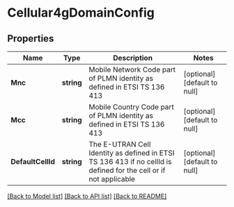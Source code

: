 # Cellular4gDomainConfig

## Properties
Name | Type | Description | Notes
------------ | ------------- | ------------- | -------------
**Mnc** | **string** | Mobile Network Code part of PLMN identity as defined in ETSI TS 136 413 | [optional] [default to null]
**Mcc** | **string** | Mobile Country Code part of PLMN identity as defined in ETSI TS 136 413 | [optional] [default to null]
**DefaultCellId** | **string** | The E-UTRAN Cell Identity as defined in ETSI TS 136 413 if no cellId is defined for the cell or if not applicable | [optional] [default to null]

[[Back to Model list]](../README.md#documentation-for-models) [[Back to API list]](../README.md#documentation-for-api-endpoints) [[Back to README]](../README.md)


